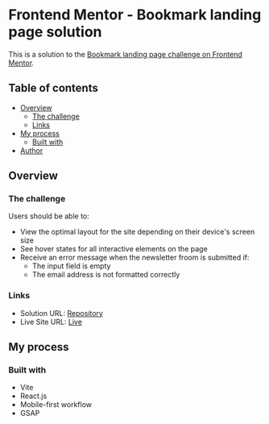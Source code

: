 # Frontend Mentor - Bookmark landing page solution

This is a solution to the [Bookmark landing page challenge on Frontend Mentor](https://www.frontendmentor.io/challenges/bookmark-landing-page-5d0b588a9edda32581d29158). 

## Table of contents

- [Overview](#overview)
    - [The challenge](#the-challenge)
    - [Links](#links)
- [My process](#my-process)
  - [Built with](#built-with)
- [Author](#author)

## Overview

### The challenge

Users should be able to:

- View the optimal layout for the site depending on their device's screen size
- See hover states for all interactive elements on the page
- Receive an error message when the newsletter froom is submitted if:
  - The input field is empty
  - The email address is not formatted correctly

### Links

- Solution URL: [Repository](https://github.com/aniru-dh21/Bookmark-Landing-Page/tree/master)
- Live Site URL: [Live](https://incomparable-narwhal-10dd62.netlify.app/)

## My process

### Built with

- Vite
- React.js
- Mobile-first workflow
- GSAP

